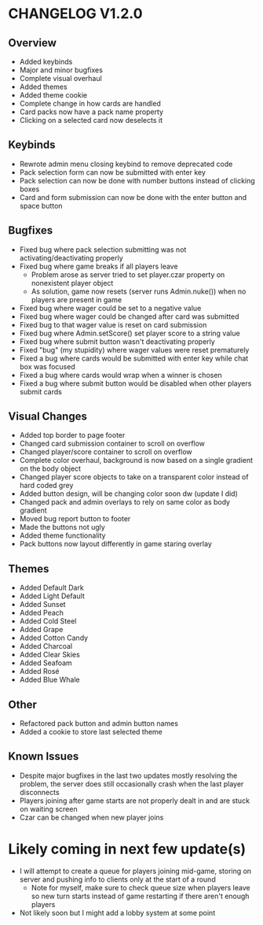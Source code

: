 # CHANGELOG V1.2.0      

## Overview
  - Added keybinds
  - Major and minor bugfixes
  - Complete visual overhaul
  - Added themes
  - Added theme cookie
  - Complete change in how cards are handled
  - Card packs now have a pack name property
  - Clicking on a selected card now deselects it

## Keybinds
  - Rewrote admin menu closing keybind to remove deprecated code
  - Pack selection form can now be submitted with enter key
  - Pack selection can now be done with number buttons instead of clicking boxes
  - Card and form submission can now be done with the enter button and space button

## Bugfixes
  - Fixed bug where pack selection submitting was not activating/deactivating properly
  - Fixed bug where game breaks if all players leave
    - Problem arose as server tried to set player.czar property on nonexistent player object
    - As solution, game now resets (server runs Admin.nuke()) when no players are present in game
  - Fixed bug where wager could be set to a negative value
  - Fixed bug where wager could be changed after card was submitted
  - Fixed bug to that wager value is reset on card submission
  - Fixed bug where Admin.setScore() set player score to a string value
  - Fixed bug where submit button wasn't deactivating properly
  - Fixed "bug" (my stupidity) where wager values were reset prematurely
  - Fixed a bug where cards would be submitted with enter key while chat box was focused
  - Fixed a bug where cards would wrap when a winner is chosen
  - Fixed a bug where submit button would be disabled when other players submit cards

## Visual Changes
 - Added top border to page footer
 - Changed card submission container to scroll on overflow
 - Changed player/score container to scroll on overflow
 - Complete color overhaul, background is now based on a single gradient on the body object
 - Changed player score objects to take on a transparent color instead of hard coded grey
 - Added button design, will be changing color soon dw (update I did)
 - Changed pack and admin overlays to rely on same color as body gradient
 - Moved bug report button to footer
 - Made the buttons not ugly
 - Added theme functionality
 - Pack buttons now layout differently in game staring overlay

## Themes
  - Added Default Dark
  - Added Light Default
  - Added Sunset
  - Added Peach
  - Added Cold Steel
  - Added Grape
  - Added Cotton Candy
  - Added Charcoal
  - Added Clear Skies
  - Added Seafoam
  - Added Rosé
  - Added Blue Whale

## Other
  - Refactored pack button and admin button names
  - Added a cookie to store last selected theme

## Known Issues
  - Despite major bugfixes in the last two updates mostly resolving the problem, the server does still occasionally crash when the last player disconnects
  - Players joining after game starts are not properly dealt in and are stuck on waiting screen
  - Czar can be changed when new player joins

# Likely coming in next few update(s)
  - I will attempt to create a queue for players joining mid-game, storing on server and pushing info to clients only at the start of a round
    - Note for myself, make sure to check queue size when players leave so new turn starts instead of game restarting if there aren't enough players
  - Not likely soon but I might add a lobby system at some point

